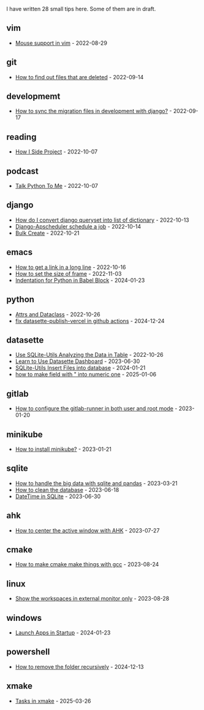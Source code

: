 I have written <!-- count starts -->28<!-- count ends --> small tips here. Some of them are in draft.

<!-- index starts -->
## vim

* [Mouse support in vim](https://github.com/stefanzweig/scratch/blob/main/vim/mouse-support-in-vim.md) - 2022-08-29

## git

* [How to find out files that are deleted](https://github.com/stefanzweig/scratch/blob/main/git/how-to-find-out-deleted-file.md) - 2022-09-14

## developmemt

* [How to sync the migration files in development with django?](https://github.com/stefanzweig/scratch/blob/main/developmemt/how-to-sync-migrations-in-django.md) - 2022-09-17

## reading

* [How I Side Project](https://github.com/stefanzweig/scratch/blob/main/reading/how-i-side-project.md) - 2022-10-07

## podcast

* [Talk Python To Me](https://github.com/stefanzweig/scratch/blob/main/podcast/talk-python-to-me.md) - 2022-10-07

## django

* [How do I convert django queryset into list of dictionary](https://github.com/stefanzweig/scratch/blob/main/django/how-do-i-convert-django-queryset-into-list-of-dict.md) - 2022-10-13
* [Django-Apscheduler schedule a job](https://github.com/stefanzweig/scratch/blob/main/django/apscheduler.md) - 2022-10-14
* [Bulk Create](https://github.com/stefanzweig/scratch/blob/main/django/bulk_create.md) - 2022-10-21

## emacs

* [How to get a link in a long line](https://github.com/stefanzweig/scratch/blob/main/emacs/get-structural-href-link-in-long-line.md) - 2022-10-16
* [How to set the size of frame](https://github.com/stefanzweig/scratch/blob/main/emacs/set-frame-size.md) - 2022-11-03
* [Indentation for Python in Babel Block](https://github.com/stefanzweig/scratch/blob/main/emacs/org-babel-python-indentation.md) - 2024-01-23

## python

* [Attrs and Dataclass](https://github.com/stefanzweig/scratch/blob/main/python/attrs-and-dataclass.md) - 2022-10-26
* [fix datasette-publish-vercel in github actions](https://github.com/stefanzweig/scratch/blob/main/python/replace_code.md) - 2024-12-24

## datasette

* [Use SQLite-Utils Analyzing the Data in Table](https://github.com/stefanzweig/scratch/blob/main/datasette/sqlite-utils-in-memory.md) - 2022-10-26
* [Learn to Use Datasette Dashboard](https://github.com/stefanzweig/scratch/blob/main/datasette/datasette-dashboard.md) - 2023-06-30
* [SQLite-Utils Insert Files into database](https://github.com/stefanzweig/scratch/blob/main/datasette/sqlite-utils-insert-files.md) - 2024-01-21
* [how to make field with " into numeric one](https://github.com/stefanzweig/scratch/blob/main/datasette/csv-conversion.md) - 2025-01-06

## gitlab

* [How to configure the gitlab-runner in both user and root mode](https://github.com/stefanzweig/scratch/blob/main/gitlab/gitlab-runner-tips.md) - 2023-01-20

## minikube

* [How to install minikube?](https://github.com/stefanzweig/scratch/blob/main/minikube/setup-minikube-env.md) - 2023-01-21

## sqlite

* [How to handle the big data with sqlite and pandas](https://github.com/stefanzweig/scratch/blob/main/sqlite/big_data.md) - 2023-03-21
* [How to clean the database](https://github.com/stefanzweig/scratch/blob/main/sqlite/vacuum_data.md) - 2023-06-18
* [DateTime in SQLite](https://github.com/stefanzweig/scratch/blob/main/sqlite/datetime_in_sqlite.md) - 2023-06-30

## ahk

* [How to center the active window with AHK](https://github.com/stefanzweig/scratch/blob/main/ahk/center-window-with-ahk.md) - 2023-07-27

## cmake

* [How to make cmake make things with gcc](https://github.com/stefanzweig/scratch/blob/main/cmake/cmake_works_with_mingw.md) - 2023-08-24

## linux

* [Show the workspaces in external monitor only](https://github.com/stefanzweig/scratch/blob/main/linux/show-in-monitor-only.md) - 2023-08-28

## windows

* [Launch Apps in Startup](https://github.com/stefanzweig/scratch/blob/main/windows/startup.md) - 2024-01-23

## powershell

* [How to remove the folder recursively](https://github.com/stefanzweig/scratch/blob/main/powershell/remove-folder.md) - 2024-12-13

## xmake

* [Tasks in xmake](https://github.com/stefanzweig/scratch/blob/main/xmake/xmake-with-task.md) - 2025-03-26
<!-- index ends -->
